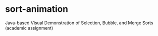 sort-animation
==============

Java-based Visual Demonstration of Selection, Bubble, and Merge Sorts (academic assignment)
